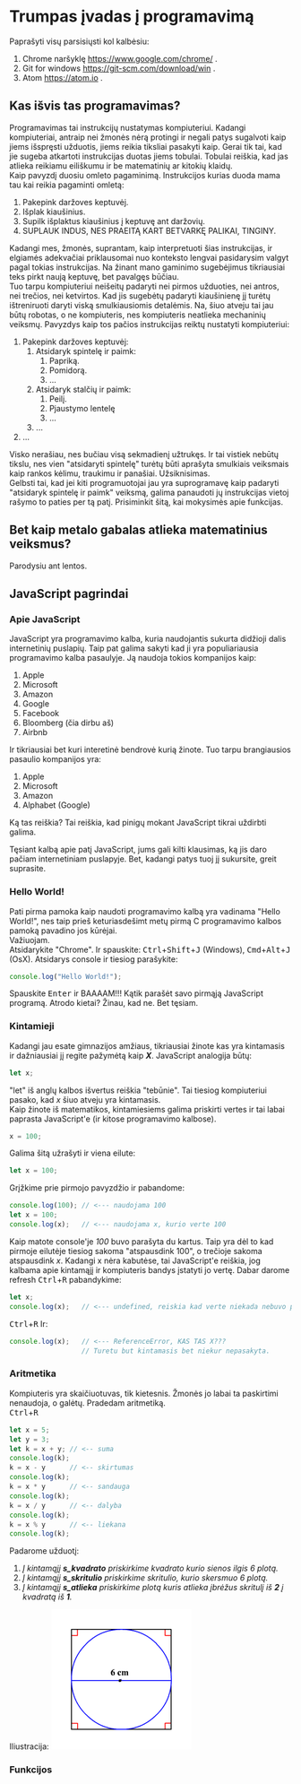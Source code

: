 # Trumpas įvadas į programavimą

Paprašyti visų parsisiųsti kol kalbėsiu:
1. Chrome naršyklę https://www.google.com/chrome/ .
2. Git for windows https://git-scm.com/download/win .
3. Atom https://atom.io .


## Kas išvis tas programavimas?
Programavimas tai instrukcijų nustatymas kompiuteriui. Kadangi kompiuteriai,
antraip nei žmonės nėrą protingi ir negali patys sugalvoti kaip jiems išspręsti
užduotis, jiems reikia tiksliai pasakyti kaip. Gerai tik tai, kad jie sugeba
atkartoti instrukcijas duotas jiems tobulai. Tobulai reiškia, kad jas atlieka
reikiamu eiliškumu ir be matematinių ar kitokių klaidų.  
Kaip pavyzdį duosiu omleto pagaminimą. Instrukcijos kurias duoda mama tau
kai reikia pagaminti omletą:
1. Pakepink daržoves keptuvėj.
2. Išplak kiaušinius.
3. Supilk išplaktus kiaušinius į keptuvę ant daržovių.
4. SUPLAUK INDUS, NES PRAEITĄ KART BETVARKĘ PALIKAI, TINGINY.

Kadangi mes, žmonės, suprantam, kaip interpretuoti šias instrukcijas, ir
elgiamės adekvačiai priklausomai nuo konteksto lengvai pasidarysim valgyt pagal
tokias instrukcijas. Na žinant mano gaminimo sugebėjimus tikriausiai teks pirkt
naują keptuvę, bet pavalgęs būčiau.  
Tuo tarpu kompiuteriui neišeitų padaryti nei pirmos užduoties, nei antros, nei
trečios, nei ketvirtos. Kad jis sugebėtų padaryti kiaušinienę jį turėtų
ištreniruoti daryti viską smulkiausiomis detalėmis. Na, šiuo atveju tai jau būtų
robotas, o ne kompiuteris, nes kompiuteris neatlieka mechaninių veiksmų.
Pavyzdys kaip tos pačios instrukcijas reiktų nustatyti kompiuteriui:
1. Pakepink daržoves keptuvėj:
    1. Atsidaryk spintelę ir paimk:
        1. Papriką.
        2. Pomidorą.
        3. ...
    2. Atsidaryk stalčių ir paimk:
        1. Peilį.
        2. Pjaustymo lentelę
        3. ...
    3. ...
2. ...

Visko nerašiau, nes bučiau visą sekmadienį užtrukęs. Ir tai vistiek nebūtų
tikslu, nes vien "atsidaryti spintelę" turėtų būti aprašyta smulkiais veiksmais
kaip rankos kėlimu, traukimu ir panašiai. Užsiknisimas.  
Gelbsti tai, kad jei kiti programuotojai jau yra suprogramavę kaip padaryti
"atsidaryk spintelę ir paimk" veiksmą, galima panaudoti jų instrukcijas vietoj
rašymo to paties per tą patį.  Prisiminkit šitą, kai mokysimės apie funkcijas.

## Bet kaip metalo gabalas atlieka matematinius veiksmus?

Parodysiu ant lentos.


## JavaScript pagrindai

### Apie JavaScript
JavaScript yra programavimo kalba, kuria naudojantis sukurta didžioji dalis
internetinių puslapių. Taip pat galima sakyti kad ji yra populiariausia
programavimo kalba pasaulyje. Ją naudoja tokios kompanijos kaip:
1. Apple
2. Microsoft
3. Amazon
4. Google
5. Facebook
6. Bloomberg (čia dirbu aš)
7. Airbnb

Ir tikriausiai bet kuri interetinė bendrovė kurią žinote.
Tuo tarpu brangiausios pasaulio kompanijos yra:

1. Apple
2. Microsoft
3. Amazon
4. Alphabet (Google)

Ką tas reiškia? Tai reiškia, kad pinigų mokant JavaScript tikrai uždirbti
galima.

Tęsiant kalbą apie patį JavaScript, jums gali kilti klausimas, ką jis daro
pačiam internetiniam puslapyje. Bet, kadangi patys tuoj jį sukursite, greit
suprasite.

### Hello World!
Pati pirma pamoka kaip naudoti programavimo kalbą yra vadinama "Hello World!",
nes taip prieš keturiasdešimt metų pirmą C programavimo kalbos pamoką pavadino
jos kūrėjai.  
Važiuojam.  
Atsidarykite "Chrome". Ir spauskite: <kbd>Ctrl</kbd>+<kbd>Shift</kbd>+<kbd>J</kbd> (Windows),
<kbd>Cmd</kbd>+<kbd>Alt</kbd>+<kbd>J</kbd> (OsX). Atsidarys console ir tiesiog
parašykite:
```javascript
console.log("Hello World!");
```
Spauskite <kbd>Enter</kbd> ir BAAAAM!!! Kątik parašėt savo pirmąją JavaScript programą. Atrodo kietai? Žinau, kad ne. Bet tęsiam.

### Kintamieji
Kadangi jau esate gimnazijos amžiaus, tikriausiai žinote kas yra kintamasis ir
dažniausiai jį regite pažymėtą kaip ***X***. JavaScript analogija būtų:
```javascript
let x;
```
"let" iš anglų kalbos išvertus reiškia "tebūnie". Tai tiesiog kompiuteriui
pasako, kad *x* šiuo atveju yra kintamasis.  
Kaip žinote iš matematikos, kintamiesiems galima priskirti vertes ir tai labai
paprasta JavaScript'e (ir kitose programavimo kalbose).
```javascript
x = 100;
```
Galima šitą užrašyti ir viena eilute:
```javascript
let x = 100;
```

Grįžkime prie pirmojo pavyzdžio ir pabandome:
```javascript
console.log(100); // <--- naudojama 100
let x = 100;
console.log(x);   // <--- naudojama x, kurio verte 100
```
Kaip matote console'je *100* buvo parašyta du kartus. Taip yra dėl to kad
pirmoje eilutėje tiesiog sakoma "atspausdink 100", o trečioje sakoma atspausdink
*x*. Kadangi x nėra kabutėse, tai JavaScript'e reiškia, jog kalbama apie
kintamąjį ir kompiuteris bandys įstatyti jo vertę.
Dabar darome refresh <kbd>Ctrl</kbd>+<kbd>R</kbd> pabandykime:
```javascript
let x;
console.log(x);   // <--- undefined, reiskia kad verte niekada nebuvo priskirta
```
<kbd>Ctrl</kbd>+<kbd>R</kbd> Ir:
```javascript
console.log(x);   // <--- ReferenceError, KAS TAS X???
                  // Turetu but kintamasis bet niekur nepasakyta.
```

### Aritmetika
Kompiuteris yra skaičiuotuvas, tik kietesnis. Žmonės jo labai ta paskirtimi
nenaudoja, o galėtų. Pradedam aritmetiką.  
<kbd>Ctrl</kbd>+<kbd>R</kbd>
```javascript
let x = 5;
let y = 3;
let k = x + y; // <-- suma
console.log(k);
k = x - y      // <-- skirtumas
console.log(k);
k = x * y      // <-- sandauga
console.log(k);
k = x / y      // <-- dalyba
console.log(k);
k = x % y      // <-- liekana
console.log(k);
```
Padarome užduotį:  
1. *Į kintamąjį **s_kvadrato** priskirkime kvadrato kurio sienos ilgis 6 plotą.*  
2. *Į kintamąjį **s_skritulio** priskirkime skritulio, kurio skersmuo 6 plotą.*  
3. *Į kintamąjį **s_atlieka** priskirkime plotą kuris atlieka įbrėžus skritulį
iš **2** į kvadratą iš **1**.*

Iliustracija: ![circle_in_square](./circle_in_square.gif)

### Funkcijos
